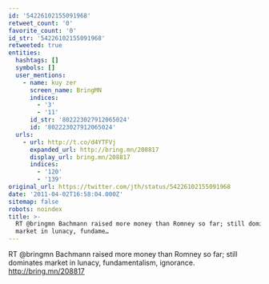 ```yaml
---
id: '54226102155091968'
retweet_count: '0'
favorite_count: '0'
id_str: '54226102155091968'
retweeted: true
entities:
  hashtags: []
  symbols: []
  user_mentions:
    - name: kuy zer
      screen_name: BringMN
      indices:
        - '3'
        - '11'
      id_str: '802223027912065024'
      id: '802223027912065024'
  urls:
    - url: http://t.co/d4YTFVj
      expanded_url: http://bring.mn/208817
      display_url: bring.mn/208817
      indices:
        - '120'
        - '139'
original_url: https://twitter.com/jth/status/54226102155091968
date: '2011-04-02T16:58:04.000Z'
sitemap: false
robots: noindex
title: >-
  RT @bringmn Bachmann raised more money than Romney so far; still dominates
  market in lunacy, fundame…
---
```


RT @bringmn Bachmann raised more money than Romney so far; still dominates market in lunacy, fundamentalism, ignorance. http://bring.mn/208817